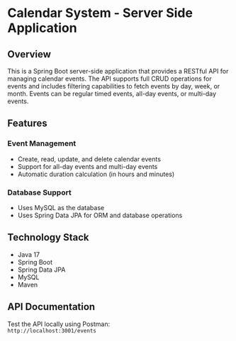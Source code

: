 # Calendar System - Server Side Application

## Overview

This is a Spring Boot server-side application that provides a RESTful API for managing calendar events. The API supports full CRUD operations for events and includes filtering capabilities to fetch events by day, week, or month. Events can be regular timed events, all-day events, or multi-day events.

## Features

### Event Management

- Create, read, update, and delete calendar events
- Support for all-day events and multi-day events
- Automatic duration calculation (in hours and minutes)

### Database Support

- Uses MySQL as the database
- Uses Spring Data JPA for ORM and database operations

## Technology Stack   

- Java 17
- Spring Boot
- Spring Data JPA
- MySQL
- Maven

## API Documentation

Test the API locally using Postman:  
`http://localhost:3001/events`

